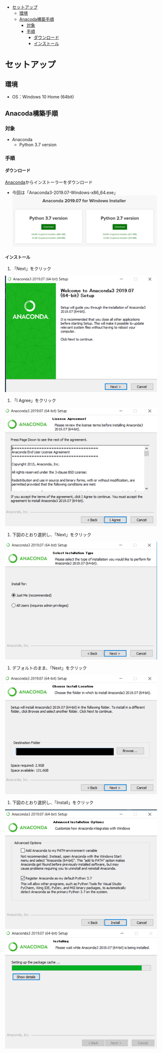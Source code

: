 
- [セットアップ](#%e3%82%bb%e3%83%83%e3%83%88%e3%82%a2%e3%83%83%e3%83%97)
  - [環境](#%e7%92%b0%e5%a2%83)
  - [Anacoda構築手順](#anacoda%e6%a7%8b%e7%af%89%e6%89%8b%e9%a0%86)
    - [対象](#%e5%af%be%e8%b1%a1)
    - [手順](#%e6%89%8b%e9%a0%86)
      - [ダウンロード](#%e3%83%80%e3%82%a6%e3%83%b3%e3%83%ad%e3%83%bc%e3%83%89)
      - [インストール](#%e3%82%a4%e3%83%b3%e3%82%b9%e3%83%88%e3%83%bc%e3%83%ab)

# セットアップ
## 環境
- OS：Windows 10 Home (64bit)
## Anacoda構築手順
### 対象
- Anaconda
  - Python 3.7 version
### 手順
#### ダウンロード
[Anaconda](https://www.anaconda.com/distribution/)からインストーラーをダウンロード
   - 今回は「Anaconda3-2019.07-Windows-x86_64.exe」
![image](./image/01_setup/Anaconda_1.PNG)

#### インストール
1. 「Next」をクリック

![image](./image/01_setup/Anaconda_2.PNG)

1. 「I Agree」をクリック

![image](./image/01_setup/Anaconda_3.PNG)

1. 下図のとおり選択し、「Next」をクリック

![image](./image/01_setup/Anaconda_4.PNG)

1. デフォルトのまま、「Next」をクリック

![image](./image/01_setup/Anaconda_5.PNG)

1. 下図のとおり選択し、「Install」をクリック

![image](./image/01_setup/Anaconda_6.PNG)
![image](./image/01_setup/Anaconda_7.PNG)

